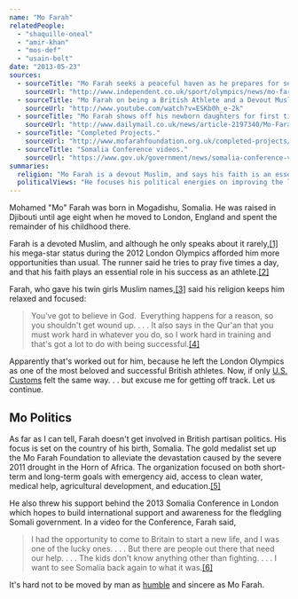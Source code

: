 ```yaml
---
name: "Mo Farah"
relatedPeople:
  - "shaquille-oneal"
  - "amir-khan"
  - "mos-def"
  - "usain-bolt"
date: "2013-05-23"
sources:
  - sourceTitle: "Mo Farah seeks a peaceful haven as he prepares for second date with Olympic destiny."
    sourceUrl: "http://www.independent.co.uk/sport/olympics/news/mo-farah-seeks-a-peaceful-haven-as-he-prepares-for-second-date-with-olympic-destiny-8031603.html"
  - sourceTitle: "Mo Farah on being a British Athlete and a Devout Muslim."
    sourceUrl: "http://www.youtube.com/watch?v=ESKb0h_e-2k"
  - sourceTitle: "Mo Farah shows off his newborn daughters for first time."
    sourceUrl: "http://www.dailymail.co.uk/news/article-2197340/Mo-Farah-shows-newborn-daughters-time.html"
  - sourceTitle: "Completed Projects."
    sourceUrl: "http://www.mofarahfoundation.org.uk/completed-projects/"
  - sourceTitle: "Somalia Conference videos."
    sourceUrl: "https://www.gov.uk/government/news/somalia-conference-videos"
summaries:
  religion: "Mo Farah is a devout Muslim, and says his faith is an essential piece of his success."
  politicalViews: "He focuses his political energies on improving the lives of the Somali people."
---
```


Mohamed "Mo" Farah was born in Mogadishu, Somalia. He was raised in Djibouti until age eight when he moved to London, England and spent the remainder of his childhood there.

Farah is a devoted Muslim, and although he only speaks about it rarely,<a class="source-citation" href="#http%3A%2F%2Fwww.independent.co.uk%2Fsport%2Folympics%2Fnews%2Fmo-farah-seeks-a-peaceful-haven-as-he-prepares-for-second-date-with-olympic-destiny-8031603.html" title="Mo Farah seeks a peaceful haven as he prepares for second date with Olympic destiny.">[1]</a> his mega-star status during the 2012 London Olympics afforded him more opportunities than usual. The runner said he tries to pray five times a day, and that his faith plays an essential role in his success as an athlete.<a class="source-citation" href="#http%3A%2F%2Fwww.youtube.com%2Fwatch%3Fv%3DESKb0h_e-2k" title="Mo Farah on being a British Athlete and a Devout Muslim.">[2]</a>

Farah, who gave his twin girls Muslim names,<a class="source-citation" href="#http%3A%2F%2Fwww.dailymail.co.uk%2Fnews%2Farticle-2197340%2FMo-Farah-shows-newborn-daughters-time.html" title="Mo Farah shows off his newborn daughters for first time.">[3]</a> said his religion keeps him relaxed and focused:

>You've got to believe in God.  Everything happens for a reason, so you shouldn't get wound up. . . . It also says in the Qur'an that you must work hard in whatever you do, so I work hard in training and that's got a lot to do with being successful.<a class="source-citation" href="#http%3A%2F%2Fwww.independent.co.uk%2Fsport%2Folympics%2Fnews%2Fmo-farah-seeks-a-peaceful-haven-as-he-prepares-for-second-date-with-olympic-destiny-8031603.html" title="Mo Farah seeks a peaceful haven as he prepares for second date with Olympic destiny.">[4]</a>

Apparently that's worked out for him, because he left the London Olympics as one of the most beloved and successful British athletes. Now, if only [U.S. Customs](http://news.sky.com/story/1031513/olympic-hero-mo-held-in-us-terror-blunder) felt the same way. . . but excuse me for getting off track. Let us continue.


## Mo Politics

As far as I can tell, Farah doesn't get involved in British partisan politics. His focus is set on the country of his birth, Somalia. The gold medalist set up the Mo Farah Foundation to alleviate the devastation caused by the severe 2011 drought in the Horn of Africa. The organization focused on both short-term and long-term goals with emergency aid, access to clean water, medical help, agricultural development, and education.<a class="source-citation" href="#http%3A%2F%2Fwww.mofarahfoundation.org.uk%2Fcompleted-projects%2F" title="Completed Projects.">[5]</a>

He also threw his support behind the 2013 Somalia Conference in London which hopes to build international support and awareness for the fledgling Somali government. In a video for the Conference, Farah said,

>I had the opportunity to come to Britain to start a new life, and I was one of the lucky ones. . . . But there are people out there that need our help. . . . The kids don't know anything other than fighting. . . . I want to see Somalia back again to what it was.<a class="source-citation" href="#https%3A%2F%2Fwww.gov.uk%2Fgovernment%2Fnews%2Fsomalia-conference-videos" title="Somalia Conference videos.">[6]</a>

It's hard not to be moved by man as [humble](http://www.guardian.co.uk/commentisfree/2013/feb/26/mo-farah-run-before) and sincere as Mo Farah.